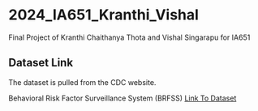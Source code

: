 # 2024_IA651_Kranthi_Vishal
Final Project of Kranthi Chaithanya Thota and Vishal Singarapu for IA651

## Dataset Link
The dataset is pulled from the CDC website.

Behavioral Risk Factor Surveillance System (BRFSS)   [Link To Dataset](https://www.cdc.gov/brfss/annual_data/annual_2022.html)
